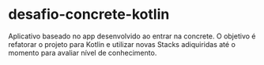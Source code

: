 # desafio-concrete-kotlin
Aplicativo baseado no app desenvolvido ao entrar na concrete. O objetivo é refatorar o projeto para Kotlin e utilizar novas Stacks adiquiridas até o momento para avaliar nível de conhecimento.
